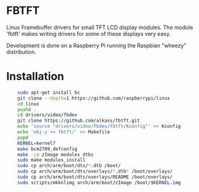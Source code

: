 # FBTFT
Linux Framebuffer drivers for small TFT LCD display modules.
The module 'fbtft' makes writing drivers for some of these displays very easy.

Development is done on a Raspberry Pi running the Raspbian "wheezy" distribution.

# Installation

```bash
    sudo apt-get install bc
    git clone --depth=1 https://github.com/raspberrypi/linux
    cd linux
    pushd .
    cd drivers/video/fbdev
    git clone https://github.com/alkass/fbtft.git
    echo 'source "drivers/video/fbdev/fbtft/Kconfig"' >> Kconfig
    echo 'obj-y += fbtft/' >> Makefile
    popd
    KERNEL=kernel7
    make bcm2709_defconfig
    make -j4 zImage modules dtbs
    sudo make modules_install
    sudo cp arch/arm/boot/dts/*.dtb /boot/
    sudo cp arch/arm/boot/dts/overlays/*.dtb* /boot/overlays/
    sudo cp arch/arm/boot/dts/overlays/README /boot/overlays/
    sudo scripts/mkknlimg arch/arm/boot/zImage /boot/$KERNEL.img
```
